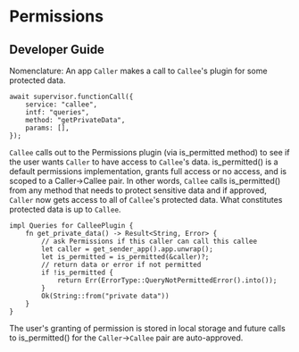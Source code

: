 # Permissions

## Developer Guide

Nomenclature: An app `Caller` makes a call to `Callee`'s plugin for some protected data.

```
await supervisor.functionCall({
    service: "callee",
    intf: "queries",
    method: "getPrivateData",
    params: [],
});
```

`Callee` calls out to the Permissions plugin (via is_permitted method) to see if the user wants `Caller` to have access to `Callee`'s data.
is_permitted() is a default permissions implementation, grants full access or no access, and is scoped to a Caller->Callee pair. In other words, `Callee` calls is_permitted() from any method that needs to protect sensitive data and if approved, `Caller` now gets access to all of `Callee`'s protected data.
What constitutes protected data is up to `Callee`.

```
impl Queries for CalleePlugin {
    fn get_private_data() -> Result<String, Error> {
        // ask Permissions if this caller can call this callee
        let caller = get_sender_app().app.unwrap();
        let is_permitted = is_permitted(&caller)?;
        // return data or error if not permitted
        if !is_permitted {
            return Err(ErrorType::QueryNotPermittedError().into());
        }
        Ok(String::from("private data"))
    }
}
```

The user's granting of permission is stored in local storage and future calls to is_permitted() for the `Caller`->`Callee` pair are auto-approved.
